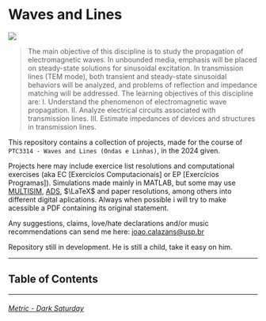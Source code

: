 # Waves and Lines
![](https://www.allaboutcircuits.com/uploads/articles/double-standing-waves-on-full-wave-open-transmission-line.png)

>The main objective of this discipline is to study the propagation of electromagnetic waves. In unbounded media, emphasis will be placed on steady-state solutions for sinusoidal excitation. In transmission lines (TEM mode), both transient and steady-state sinusoidal behaviors will be analyzed, and problems of reflection and impedance matching will be addressed. The learning objectives of this discipline are: I. Understand the phenomenon of electromagnetic wave propagation. II. Analyze electrical circuits associated with transmission lines. III. Estimate impedances of devices and structures in transmission lines.


This repository contains a collection of projects, made for the course of `PTC3314 - Waves and Lines (Ondas e Linhas)`, in the 2024 given.

Projects here may include exercice list resolutions and computational exercises (aka EC [Exercicíos Computacionais] or EP [Exercícios Programas]). Simulations made mainly in MATLAB, but some may use [MULTISIM](https://www.ni.com/en/shop/electronic-test-instrumentation/application-software-for-electronic-test-and-instrumentation-category/what-is-multisim.html?srsltid=AfmBOoq3XldDX_GX6sa1GzUISeYV--lJap98Fdi2DH8KgFH6vAnl7wtI), [ADS](https://www.keysight.com/us/en/products/software/pathwave-design-software/pathwave-advanced-design-system.html), $\LaTeX$ and paper resolutions, among others into different digital aplications.
Always when possible i will try to make acessible a PDF containing its original statement.

Any suggestions, claims, love/hate declarations and/or music recommendations can send me here: [joao.calazans@usp.br](mailto:joao.calazans@usp.br)

Repository still in development. He is still a child, take it easy on him.

*******
## Table of Contents

*******
###### [Metric - Dark Saturday](https://www.youtube.com/watch?v=lVn2UM8-sKI)

